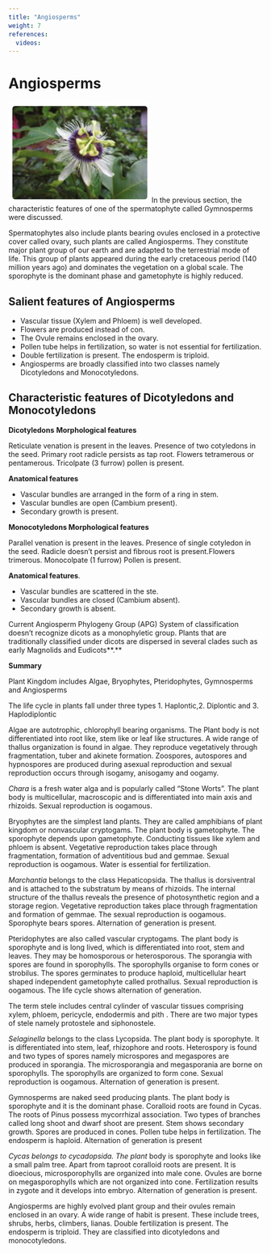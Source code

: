 ```yaml
---
title: "Angiosperms"
weight: 7
references:
  videos:
---
```


# Angiosperms

![Alt text](2.39.png)
In the previous section, the characteristic features of one of the spermatophyte called Gymnosperms were discussed.

Spermatophytes also include plants bearing ovules enclosed in a protective cover called ovary, such plants are called Angiosperms. They constitute major plant group of our earth and are adapted to the terrestrial mode of life. This group of plants appeared during the early cretaceous period (140 million years ago) and dominates the vegetation on a global scale. The sporophyte is the dominant phase and gametophyte is highly reduced.

## Salient features of Angiosperms

- Vascular tissue (Xylem and Phloem) is well developed.
- Flowers are produced instead of con.
- The Ovule remains enclosed in the ovary.
- Pollen tube helps in fertilization, so water is not essential for fertilization.
- Double fertilization is present. The endosperm is triploid.
- Angiosperms are broadly classified into two classes namely Dicotyledons and Monocotyledons.

## Characteristic features of Dicotyledons and Monocotyledons

**Dicotyledons**
**Morphological features**

Reticulate venation is present in the leaves. Presence of two cotyledons in the seed. Primary root radicle persists as tap root. Flowers tetramerous or pentamerous. Tricolpate (3 furrow) pollen is present.

**Anatomical features**

- Vascular bundles are arranged in the form of a ring in stem.
- Vascular bundles are open (Cambium present).
- Secondary growth is present.

**Monocotyledons Morphological features**

Parallel venation is present in the leaves. Presence of single cotyledon in the seed. Radicle doesn’t persist and fibrous root is present.Flowers trimerous. Monocolpate (1 furrow) Pollen is present.

**Anatomical features**.

- Vascular bundles are scattered in the ste.
- Vascular bundles are closed (Cambium absent).
- Secondary growth is absent.

Current Angiosperm Phylogeny Group (APG) System of classification doesn’t recognize dicots as a monophyletic group. Plants that are traditionally classified under dicots are dispersed in several clades such as early Magnolids and Eudicots**.**

**Summary**

Plant Kingdom includes Algae, Bryophytes, Pteridophytes, Gymnosperms and Angiosperms

The life cycle in plants fall under three types 1. Haplontic,2. Diplontic and 3. Haplodiplontic

Algae are autotrophic, chlorophyll bearing organisms. The Plant body is not differentiated into root like, stem like or leaf like structures. A wide range of thallus organization is found in algae. They reproduce vegetatively through fragmentation, tuber and akinete formation. Zoospores, autospores and hypnospores are produced during asexual reproduction and sexual reproduction occurs through isogamy, anisogamy and oogamy.

_Chara_ is a fresh water alga and is popularly called “Stone Worts”. The plant body is multicellular, macroscopic and is differentiated into main axis and rhizoids. Sexual reproduction is oogamous.

Bryophytes are the simplest land plants. They are called amphibians of plant kingdom or nonvascular cryptogams. The plant body is gametophyte. The sporophyte depends upon gametophyte. Conducting tissues like xylem and phloem is absent. Vegetative reproduction takes place through fragmentation, formation of adventitious bud and gemmae. Sexual reproduction is oogamous. Water is essential for fertilization.

_Marchantia_ belongs to the class Hepaticopsida. The thallus is dorsiventral and is attached to the substratum by means of rhizoids. The internal structure of the thallus reveals the presence of photosynthetic region and a storage region. Vegetative reproduction takes place through fragmentation and formation of gemmae. The sexual reproduction is oogamous. Sporophyte bears spores. Alternation of generation is present.

Pteridophytes are also called vascular cryptogams. The plant body is sporophyte and is long lived, which is differentiated into root, stem and leaves. They may be homosporous or heterosporous. The sporangia with spores are found in sporophylls. The sporophylls organise to form cones or strobilus. The spores germinates to produce haploid, multicellular heart shaped independent gametophyte called prothallus. Sexual reproduction is oogamous. The life cycle shows alternation of generation.

The term stele includes central cylinder of vascular tissues comprising xylem, phloem, pericycle, endodermis and pith . There are two major types of stele namely protostele and siphonostele.

_Selaginella_ belongs to the class Lycopsida. The plant body is sporophyte. It is differentiated into stem, leaf, rhizophore and roots. Heterospory is found and two types of spores namely microspores and megaspores are produced in sporangia. The microsporangia and megasporania are borne on sporophylls. The sporophylls are organized to form cone. Sexual reproduction is oogamous. Alternation of generation is present.

Gymnosperms are naked seed producing plants. The plant body is sporophyte and it is the dominant phase. Coralloid roots are found in Cycas. The roots of Pinus possess mycorrhizal association. Two types of branches called long shoot and dwarf shoot are present. Stem shows secondary growth. Spores are produced in cones. Pollen tube helps in fertilization. The endosperm is haploid. Alternation of generation is present

_Cycas belongs to cycadopsida. The plant_ body is sporophyte and looks like a small palm tree. Apart from taproot coralloid roots are present. It is dioecious, microsporophylls are organized into male cone. Ovules are borne on megasporophylls which are not organized into cone. Fertilization results in zygote and it develops into embryo. Alternation of generation is present.

Angiosperms are highly evolved plant group and their ovules remain enclosed in an ovary. A wide range of habit is present. These include trees, shrubs, herbs, climbers, lianas. Double fertilization is present. The endosperm is triploid. They are classified into dicotyledons and monocotyledons.
